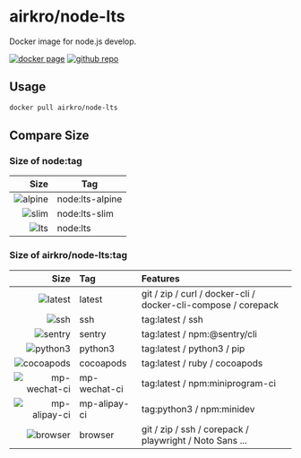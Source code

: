 # airkro/node-lts

Docker image for node.js develop.

[![docker page][docker-badge]][docker-link]
[![github repo][github-badge]][github-link]

[docker-badge]: https://img.shields.io/docker/stars/airkro/node-lts?logo=docker&style=flat-square
[docker-link]: https://hub.docker.com/r/airkro/node-lts
[github-badge]: https://img.shields.io/github/license/airkro/docker.svg?logo=github&style=flat-square&color=blue
[github-link]: https://github.com/airkro/docker

## Usage

```sh
docker pull airkro/node-lts
```

## Compare Size

### Size of node:tag

|              Size | Tag             |
| ----------------: | --------------- |
| ![alpine][alpine] | node:lts-alpine |
|     ![slim][slim] | node:lts-slim   |
|       ![lts][lts] | node:lts        |

[alpine]: https://img.shields.io/docker/image-size/_/node/lts-alpine?label=&style=flat-square
[slim]: https://img.shields.io/docker/image-size/_/node/lts-slim?label=&style=flat-square
[lts]: https://img.shields.io/docker/image-size/_/node/lts?label=&style=flat-square

### Size of airkro/node-lts:tag

|                          Size | Tag          | Features                                                      |
| ----------------------------: | :----------- | :------------------------------------------------------------ |
|             ![latest][latest] | latest       | git / zip / curl / docker-cli / docker-cli-compose / corepack |
|                   ![ssh][ssh] | ssh          | tag:latest / ssh                                              |
|             ![sentry][sentry] | sentry       | tag:latest / npm:@sentry/cli                                  |
|           ![python3][python3] | python3      | tag:latest / python3 / pip                                    |
|       ![cocoapods][cocoapods] | cocoapods    | tag:latest / ruby / cocoapods                                 |
| ![mp-wechat-ci][mp-wechat-ci] | mp-wechat-ci | tag:latest / npm:miniprogram-ci                               |
| ![mp-alipay-ci][mp-alipay-ci] | mp-alipay-ci | tag:python3 / npm:minidev                                     |
|           ![browser][browser] | browser      | git / zip / ssh / corepack / playwright / Noto Sans ...       |

[latest]: https://flat.badgen.net/docker/size/airkro/node-lts/latest?label=
[ssh]: https://flat.badgen.net/docker/size/airkro/node-lts/ssh?label=
[sentry]: https://flat.badgen.net/docker/size/airkro/node-lts/sentry?label=
[python3]: https://flat.badgen.net/docker/size/airkro/node-lts/python3?label=
[cocoapods]: https://flat.badgen.net/docker/size/airkro/node-lts/cocoapods?label=
[browser]: https://flat.badgen.net/docker/size/airkro/node-lts/browser?label=
[mp-wechat-ci]: https://flat.badgen.net/docker/size/airkro/node-lts/mp-wechat-ci?label=
[mp-alipay-ci]: https://flat.badgen.net/docker/size/airkro/node-lts/mp-alipay-ci?label=
